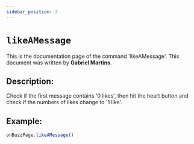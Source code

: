 ```yaml
---
sidebar_position: 3
---
```


# `likeAMessage`

This is the documentation page of the command 'likeAMessage'. This document was written by **Gabriel Martins**.

## Description:

Check if the first message contains '0 likes', then hit the heart button and check if
the numbers of likes change to '1 like'.

## Example:

```js
onBuzzPage.likeAMessage()
```